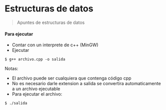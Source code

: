 # Estructuras de datos

> Apuntes de estructuras de datos

#### Para ejecutar
- Contar con un interprete de c++ (MinGW)
- Ejecutar
```shell
$ g++ archivo.cpp -o salida
```
Notas:
- El archivo puede ser cualquiera que contenga código cpp
- No es necesario darle extension a salida se convertira automaticamente a un archivo ejecutable
- Para ejecutar el archivo:
```shell
$ ./salida
```
